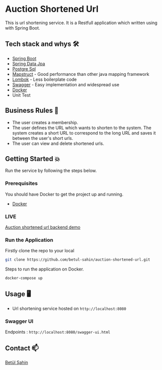 # Auction Shortened Url
This is url shortening service. It is a Restfull application which written using with Spring Boot.

## Tech stack and whys :hammer_and_wrench:
- [Spring Boot](https://spring.io/projects/spring-boot)  
- [Spring Data Jpa](https://spring.io/projects/spring-data-jpa)  
- [Postgre Sql](https://www.postgresql.org/)   
- [Mapstruct](https://mapstruct.org/)  - Good performance than other java mapping framework
- [Lombok](https://projectlombok.org/)  - Less boilerplate code
- [Swagger](https://swagger.io/) - Easy implementation and widespread use
- [Docker](https://www.docker.com/)      
- Unit Test

## Business Rules :pushpin:
- The user creates a membership.  
- The user defines the URL which wants to shorten to the system. The system creates a short URL to correspond to the long URL and saves it between the user's short urls.  
- The user can view and delete shortened urls.  

<!-- GETTING STARTED -->
## Getting Started 💥
Run the service by following the steps below.   

### Prerequisites
You should have Docker to get the project up and running.   
- [Docker](https://www.docker.com/)  

### LIVE
[Auction shortened url backend demo](https://auction-shortened-url-backend.herokuapp.com/)

### Run the Application

Firstly clone the repo to your local
   ```sh
   git clone https://github.com/betul-sahin/auction-shortened-url.git
   ```

Steps to run the application on Docker.
   ```sh
   docker-compose up
   ```


<!-- USAGE EXAMPLES -->
## Usage :desktop_computer:

- Url shortening service hosted on `http://localhost:8080`  

### Swagger UI
Endpoints : `http://localhost:8080/swagger-ui.html`


## Contact 📫 
[Betül Şahin](https://www.linkedin.com/in/betulsahin/)

